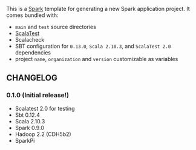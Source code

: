 This is a [Spark](https://spark.incubator.apache.org/) template for generating a new Spark application project.
It comes bundled with:

* `main` and `test` source directories
* [ScalaTest](http://www.scalatest.org/)
* Scalacheck
* SBT configuration for `0.13.0`, `Scala 2.10.3`, and `ScalaTest 2.0` dependencies
* project `name`, `organization` and `version` customizable as variables

## CHANGELOG

### 0.1.0 (Initial release!)
* Scalatest 2.0 for testing
* Sbt 0.12.4
* Scala 2.10.3
* Spark 0.9.0
* Hadoop 2.2 (CDH5b2)
* SparkPi

